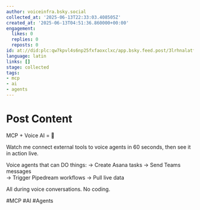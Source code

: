```yaml
---
author: voiceinfra.bsky.social
collected_at: '2025-06-13T22:33:03.408505Z'
created_at: '2025-06-13T04:51:36.860000+00:00'
engagement:
  likes: 0
  replies: 0
  reposts: 0
id: at://did:plc:qw7kpvl4s6np25fxfaoxclxc/app.bsky.feed.post/3lrhnalatf22d
language: latin
links: []
stage: collected
tags:
- mcp
- ai
- agents
---
```


# Post Content

MCP + Voice AI = 🤯

Watch me connect external tools to voice agents in 60 seconds, then see it in action live.

Voice agents that can DO things:
→ Create Asana tasks
→ Send Teams messages  
→ Trigger Pipedream workflows
→ Pull live data

All during voice conversations. No coding.

#MCP #AI #Agents